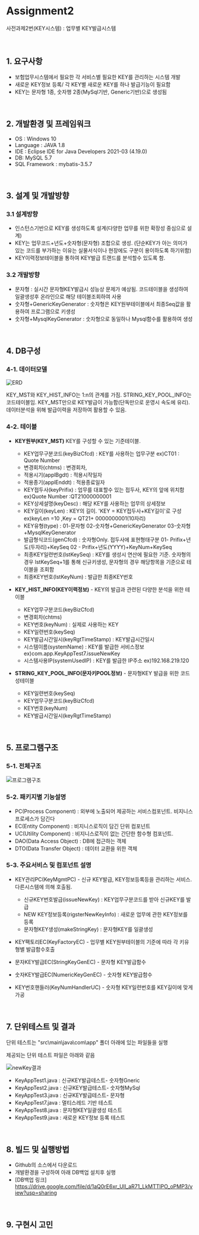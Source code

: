 # Assignment2
<!--  #수평선  -->
사전과제2번(KEY시스템) : 업무별 KEY발급시스템
</br>  
</br>  


<!--  #목록   -->
## 1. 요구사항
+ 보험업무시스템에서 필요한 각 서비스별 필요한 KEY를 관리하는 시스템 개발
+ 새로운 KEY정보 등록/ 각 KEY별 새로운 KEY를 하나 발급기능이 필요함
+ KEY는 문자형 1종, 숫자행 2종(MySql기반, Generic기반)으로 생성됨
</br>  

  
  
## 2. 개발환경 및 프레임워크
+ OS : Windows 10
+ Language : JAVA 1.8
+ IDE : Eclipse IDE for Java Developers  2021-03 (4.19.0)
+ DB: MySQL 5.7
+ SQL Framework : mybatis-3.5.7
</br>  
 



## 3. 설계 및 개발방향

### 3.1 설계방향
  + 인스턴스기반으로 KEY를 생성하도록 설계(다양한 업무를 위한 확장성 중심으로 설계)
  + KEY는 업무코드+년도+숫자형(문자형) 조합으로 생성. 
     (단순KEY가 아는 의미가 있는 코드를 부가하는 이유는 실물서식이나 현장에도 구분이 용이하도록 하기위함)  
  + KEY이력정보테이블을 통하여 KEY발급 트랜드를 분석할수 있도록 함.

### 3.2 개발방향
  + 문자형 : 실시간 문자형KEY발급시 성능상 문제가 예상됨. 코드테이블을 생성하여 일괄생성후 온라인으로 해당 테이블조회하여 사용
  + 숫자형+GenericKeyGenerator :  숫자형은 KEY원부테이블에서 최종Seq값을 활용하여 프로그램으로 키생성
  + 숫자형+MysqlKeyGenerator : 숫자형으로 동일하나 Mysql함수를 활용하여 생성
</br>   
 
 
 
## 4. DB구성

### 4-1. 데이터모델
![ERD](https://user-images.githubusercontent.com/84136543/118784212-c997b780-b8ca-11eb-88bf-730368bc60c9.PNG)

KEY_MST와 KEY_HIST_INFO는 1:n의 관계를 가짐. STRING_KEY_POOL_INFO는 코드테이블임.
KEY_MST만으로 KEY발급이 가능함(단독만으로 운영시 속도에 유리). 데이터분석을 위해 발급이력을 저장하여 활용할 수 있음.

### 4-2. 테이블
+ **KEY원부(KEY_MST)** KEY를 구성할 수 있는 기준테이블. 
  - KEY업무구분코드(keyBizCfcd) : KEY를 사용하는 업무구분     ex)CT01 : Quote Number 
  - 변경회차(chtms) : 변경회차, 
  - 적용시기(applBgdt)  : 적용시작일자
  - 적용종기(applEnddt) : 적용종료일자
  - KEY접두사(keyPrifix) : 업무를 대표할수 있는 접두사, KEY의 앞에 위치함    ex)Quote Number :QT21000000001 
  - KEY상세설명(keyDesc) : 해당 KEY를 사용하는 업무의 상세정보
  - KEY길이(keyLen) : KEY의 길이. 'KEY = KEY접두사+KEY길이'로 구성    ex)keyLen =10 ,Key = QT21+ 0000000001(10자리)
  - KEY유형(type) : 01-문자형  02-숫자형+GenericKeyGenerator  03-숫자형+MysqlKeyGenerator
  - 발급형식코드(genCfcd) : 숫자형Only. 접두사에 표현형태구분  01- Prifix+년도(두자리)+KeySeq  02 - Prifix+년도(YYYY)+KeyNum+KeySeq
  - 최종KEY일련번호(lstKeySeq) :  KEY를 생성시 연산에 필요한 기준. 숫자형의 경우 lstKeySeq+1를 통해 신규키생성, 문자형의 경우 해당항목을 기준으로 테이블을 조회함
  - 최종KEY번호(lstKeyNum) : 발급한 최종KEY번호
   
   
+ **KEY_HIST_INFO(KEY이력정보)** - KEY의 발급과 관련된 다양한 분석을 위한 테이블 
  - KEY업무구분코드(keyBizCfcd)
  - 변경회차(chtms)
  - KEY번호(keyNum) : 실제로 사용하는 KEY
  - KEY일련번호(keySeq) 
  - KEY발급시간일시(keyRgtTimeStamp) : KEY발급시간일시
  - 시스템이름(systemName) : KEY를 발급한 서비스정보   ex)com.app.KeyAppTest7.issueNewKey
  - 시스템사용IP(systemUsedIP) : KEY를 발급한 IP주소  ex)192.168.219.120
  
  
+ **STRING_KEY_POOL_INFO(문자키POOL정보)** - 문자형KEY 발급을 위한 코드성테이블
  - KEY일련번호(keySeq)
  - KEY업무구분코드(keyBizCfcd)
  - KEY번호(keyNum)
  - KEY발급시간일시(keyRgtTimeStamp)
 </br>  
 
  

## 5. 프로그램구조

### 5-1. 전체구조
![프로그램구조](https://user-images.githubusercontent.com/84136543/118784423-f77cfc00-b8ca-11eb-9eb1-4f595167e4ff.PNG)


### 5-2. 패키지별 기능설명
+ PC(Process Component) : 외부에 노출되어 제공하는 서비스컴포넌트. 비지니스프로세스가 담긴다
+ EC(Entity Component)  : 비지니스로직이 담긴 단위 컴포넌트
+ UC(Utility Component) : 비지니스로직이 없는 간단한 함수형 컴포넌트. 
+ DAO(Data Access Object) : DB에 접근하는 객체
+ DTO(Data Transfer Object) : 데이터 교환을 위한 객체

### 5-3. 주요서비스 및 컴포넌트 설명
+ KEY관리PC(KeyMgmtPC) - 신규 KEY발급, KEY정보등록등을 관리하는 서비스. 다른시스템에 의해 호출됨.
  - 신규KEY번호발급(issueNewKey) : KEY업무구분코드를 받아 신규KEY를 발급
  - NEW KEY정보등록(rigsterNewKeyInfo) : 새로운 업무에 관한 KEY정보를 등록
  - 문자형KEY생성(makeStringKey) : 문자형KEY를 일괄생성

+ KEY팩토리EC(KeyFactoryEC) - 업무별 KEY원부테이블의 기준에 따라 각 키유형별 발급함수호출
+ 문자KEY발급EC(StringKeyGenEC) -  문자형 KEY발급함수
+ 숫자KEY발급EC(NumericKeyGenEC) - 숫자형 KEY발급함수
+ KEY번호핸들러(KeyNumHandlerUC) - 숫자형 KEY일련번호를 KEY길이에 맞게 가공  
</br>  



## 7. 단위테스트 및 결과

단위 테스트는 "src\main\java\com\app" 폴더 아래에 있는 파일들을 실행



제공되는 단위 테스트 파일은 아래와 같음

![newKey결과](https://user-images.githubusercontent.com/84136543/118821606-5dc94500-b8f2-11eb-8446-983f7983c5c6.PNG)
- KeyAppTest1.java : 신규KEY발급테스트- 숫자형Gneric
- KeyAppTest2.java : 신규KEY발급테스트- 숫자형MySql
- KeyAppTest3.java : 신규KEY발급테스트- 문자형
- KeyAppTest7.java : 멀티스레드 기반 테스트
- KeyAppTest8.java : 문자형KEY일괄생성 테스트
- KeyAppTest9.java : 새로운 KEY정보 등록 테스트
</br>  

## 8. 빌드 및 실행방법
+ Github의 소스에서 다운로드
+ 개발환경을 구성하여 아래 DB백업 설치후 실행
+ [DB백업 링크] https://drive.google.com/file/d/1aQ0rE6xr_UlI_aR71_LkMTTlPO_oPMP3/view?usp=sharing
</br>  

## 9. 구현시 고민
